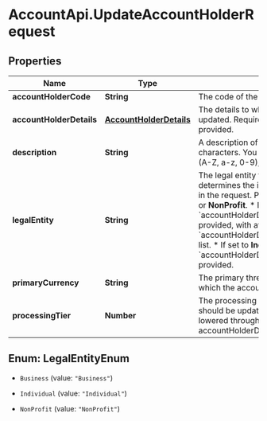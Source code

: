 # AccountApi.UpdateAccountHolderRequest

## Properties

Name | Type | Description | Notes
------------ | ------------- | ------------- | -------------
**accountHolderCode** | **String** | The code of the Account Holder to be updated. | 
**accountHolderDetails** | [**AccountHolderDetails**](AccountHolderDetails.md) | The details to which the Account Holder should be updated.  Required if a processingTier is not provided. | [optional] 
**description** | **String** | A description of the account holder, maximum 256 characters. You can use alphanumeric characters (A-Z, a-z, 0-9), white spaces, and underscores &#x60;_&#x60;. | [optional] 
**legalEntity** | **String** | The legal entity type of the account holder. This determines the information that should be provided in the request.  Possible values: **Business**, **Individual**, or **NonProfit**.  * If set to **Business** or **NonProfit**, then &#x60;accountHolderDetails.businessDetails&#x60; must be provided, with at least one entry in the &#x60;accountHolderDetails.businessDetails.shareholders&#x60; list.  * If set to **Individual**, then &#x60;accountHolderDetails.individualDetails&#x60; must be provided. | [optional] 
**primaryCurrency** | **String** | The primary three-character [ISO currency code](https://docs.adyen.com/development-resources/currency-codes), to which the account holder should be updated. | [optional] 
**processingTier** | **Number** | The processing tier to which the Account Holder should be updated. &gt;The processing tier can not be lowered through this request.  &gt;Required if accountHolderDetails are not provided. | [optional] 



## Enum: LegalEntityEnum


* `Business` (value: `"Business"`)

* `Individual` (value: `"Individual"`)

* `NonProfit` (value: `"NonProfit"`)




